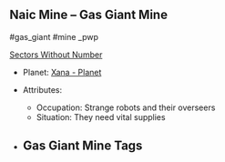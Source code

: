 ## Naic Mine &ndash; Gas Giant Mine

#gas_giant #mine _pwp

[Sectors Without Number](https://sectorswithoutnumber.com/sector/bfDcBzTtgpeyLUfwzjio/gasGiantMine/FLJjxdN5NChnBcDdwIuR)

- Planet: [Xana - Planet](../../../Gaming/StarsWithoutNumber/PiratesWithoutPlunder/Xana%20-%20Planet.md)

- Attributes:
   -   Occupation: Strange robots and their overseers
   -   Situation: They need vital supplies

- Gas Giant Mine Tags
	-  
